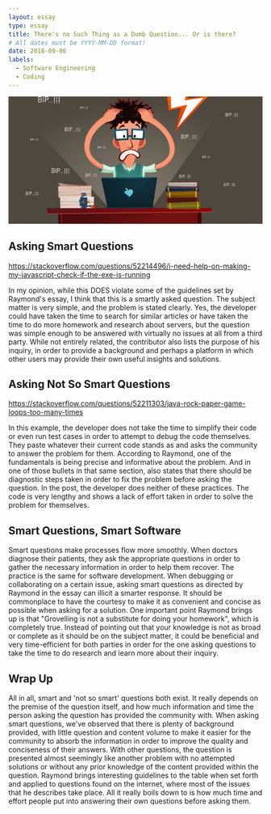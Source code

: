```yaml
---
layout: essay
type: essay
title: There's no Such Thing as a Dumb Question... Or is there?
# All dates must be YYYY-MM-DD format!
date: 2018-09-06
labels:
  - Software Engineering
  - Coding
---
```


<img class="ui tiny left circular floated image" src="../images/dev.jpg">

## Asking Smart Questions
https://stackoverflow.com/questions/52214496/i-need-help-on-making-my-javascript-check-if-the-exe-is-running

In my opinion, while this DOES violate some of the guidelines set by Raymond's essay, I think that this is a smartly asked question. The subject matter is very simple, and the problem is stated clearly. Yes, the developer could have taken the time to search for similar articles or have taken the time to do more homework and research about servers, but the question was simple enough to be answered with virtually no issues at all from a third party. While not entirely related, the contributor also lists the purpose of his inquiry, in order to provide a background and perhaps a platform in which other users may provide their own useful insights and solutions.

## Asking Not So Smart Questions
https://stackoverflow.com/questions/52211303/java-rock-paper-game-loops-too-many-times

In this example, the developer does not take the time to simplify their code or even run test cases in order to attempt to debug the code themselves. They paste whatever their current code stands as and asks the community to answer the problem for them. According to Raymond, one of the fundamentals is being precise and informative about the problem. And in one of those bullets in that same section, also states that there should be diagnostic steps taken in order to fix the problem before asking the question. In the post, the developer does neither of these practices. The code is very lengthy and shows a lack of effort taken in order to solve the problem for themselves.

## Smart Questions, Smart Software
Smart questions make processes flow more smoothly. When doctors diagnose their patients, they ask the appropriate questions in order to gather the necessary information in order to help them recover. The practice is the same for software development. When debugging or collaborating on a certain issue, asking smart questions as directed by Raymond in the essay can illicit a smarter response. It should be commonplace to have the courtesy to make it as convenient and concise as possible when asking for a solution. One important point Raymond brings up is that "Grovelling is not a substitute for doing your homework", which is completely true. Instead of pointing out that your knowledge is not as broad or complete as it should be on the subject matter, it could be beneficial and very time-efficient for both parties in order for the one asking questions to take the time to do research and learn more about their inquiry.

## Wrap Up
All in all, smart and 'not so smart' questions both exist. It really depends on the premise of the question itself, and how much information and time the person asking the question has provided the community with. When asking smart questions, we've observed that there is plenty of background provided, with little question and content volume to make it easier for the community to absorb the information in order to improve the quality and conciseness of their answers. With other questions, the question is presented almost seemingly like another problem with no attempted solutions or without any prior knowledge of the content provided within the question. Raymond brings interesting guidelines to the table when set forth and applied to questions found on the internet, where most of the issues that he describes take place. All it really boils down to is how much time and effort people put into answering their own questions before asking them.

